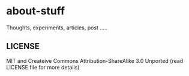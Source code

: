 about-stuff
===========

Thoughts, experiments, articles, post .....

## LICENSE
MIT and Createive Commons Attribution-ShareAlike 3.0 Unported (read LICENSE file for more details)
